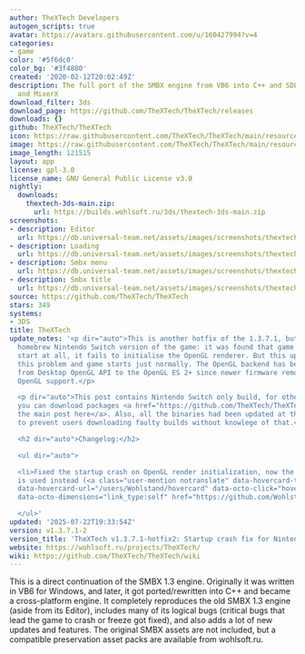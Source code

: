 ```yaml
---
author: TheXTech Developers
autogen_scripts: true
avatar: https://avatars.githubusercontent.com/u/160427994?v=4
categories:
- game
color: '#5f6dc0'
color_bg: '#3f4880'
created: '2020-02-12T20:02:49Z'
description: The full port of the SMBX engine from VB6 into C++ and SDL2, FreeImage
  and MixerX
download_filter: 3ds
download_page: https://github.com/TheXTech/TheXTech/releases
downloads: {}
github: TheXTech/TheXTech
icon: https://raw.githubusercontent.com/TheXTech/TheXTech/main/resources/icon/thextech_48.png
image: https://raw.githubusercontent.com/TheXTech/TheXTech/main/resources/wiiu/wuhb-splash.png
image_length: 121515
layout: app
license: gpl-3.0
license_name: GNU General Public License v3.0
nightly:
  downloads:
    thextech-3ds-main.zip:
      url: https://builds.wohlsoft.ru/3ds/thextech-3ds-main.zip
screenshots:
- description: Editor
  url: https://db.universal-team.net/assets/images/screenshots/thextech/editor.png
- description: Loading
  url: https://db.universal-team.net/assets/images/screenshots/thextech/loading.png
- description: Smbx menu
  url: https://db.universal-team.net/assets/images/screenshots/thextech/smbx-menu.png
- description: Smbx title
  url: https://db.universal-team.net/assets/images/screenshots/thextech/smbx-title.png
source: https://github.com/TheXTech/TheXTech
stars: 349
systems:
- 3DS
title: TheXTech
update_notes: '<p dir="auto">This is another hotfix of the 1.3.7.1, but now for the
  homebrew Nintendo Switch version of the game: it was found that game is unable to
  start at all, it fails to initialise the OpenGL renderer. But this update resolves
  this problem and game starts just normally. The OpenGL backend has been switched
  from Desktop OpenGL API to the OpenGL ES 2+ since newer firmware removes the desktop
  OpenGL support.</p>

  <p dir="auto">This post contains Nintendo Switch only build, for other platforms,
  you can download packages <a href="https://github.com/TheXTech/TheXTech/releases/tag/v1.3.7.1">at
  the main post here</a>. Also, all the binaries had been updated at the main post
  to prevent users downloading faulty builds without knowlege of that.</p>

  <h2 dir="auto">Changelog:</h2>

  <ul dir="auto">

  <li>Fixed the startup crash on OpenGL render initialization, now the OpenGL ES 2+
  is used instead (<a class="user-mention notranslate" data-hovercard-type="user"
  data-hovercard-url="/users/Wohlstand/hovercard" data-octo-click="hovercard-link-click"
  data-octo-dimensions="link_type:self" href="https://github.com/Wohlstand">@Wohlstand</a>)</li>

  </ul>'
updated: '2025-07-22T19:33:54Z'
version: v1.3.7.1-2
version_title: 'TheXTech v1.3.7.1-hotfix2: Startup crash fix for Nintendo Switch'
website: https://wohlsoft.ru/projects/TheXTech/
wiki: https://github.com/TheXTech/TheXTech/wiki
---
```

This is a direct continuation of the SMBX 1.3 engine. Originally it was written in VB6 for Windows, and later, it got ported/rewritten into C++ and became a cross-platform engine. It completely reproduces the old SMBX 1.3 engine (aside from its Editor), includes many of its logical bugs (critical bugs that lead the game to crash or freeze got fixed), and also adds a lot of new updates and features. The original SMBX assets are not included, but a compatible preservation asset packs are available from wohlsoft.ru.